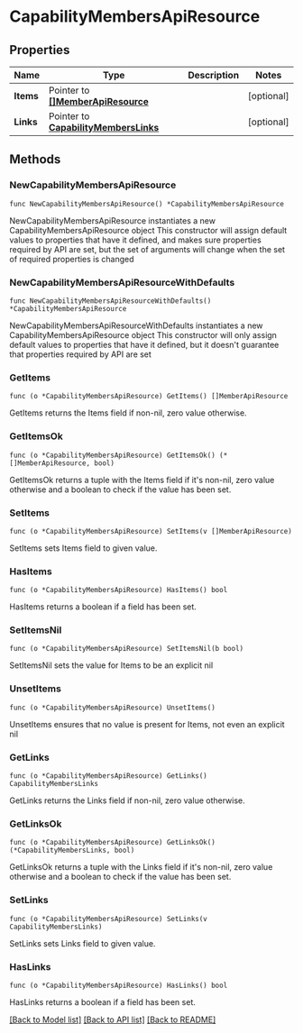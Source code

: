 # CapabilityMembersApiResource

## Properties

Name | Type | Description | Notes
------------ | ------------- | ------------- | -------------
**Items** | Pointer to [**[]MemberApiResource**](MemberApiResource.md) |  | [optional] 
**Links** | Pointer to [**CapabilityMembersLinks**](CapabilityMembersLinks.md) |  | [optional] 

## Methods

### NewCapabilityMembersApiResource

`func NewCapabilityMembersApiResource() *CapabilityMembersApiResource`

NewCapabilityMembersApiResource instantiates a new CapabilityMembersApiResource object
This constructor will assign default values to properties that have it defined,
and makes sure properties required by API are set, but the set of arguments
will change when the set of required properties is changed

### NewCapabilityMembersApiResourceWithDefaults

`func NewCapabilityMembersApiResourceWithDefaults() *CapabilityMembersApiResource`

NewCapabilityMembersApiResourceWithDefaults instantiates a new CapabilityMembersApiResource object
This constructor will only assign default values to properties that have it defined,
but it doesn't guarantee that properties required by API are set

### GetItems

`func (o *CapabilityMembersApiResource) GetItems() []MemberApiResource`

GetItems returns the Items field if non-nil, zero value otherwise.

### GetItemsOk

`func (o *CapabilityMembersApiResource) GetItemsOk() (*[]MemberApiResource, bool)`

GetItemsOk returns a tuple with the Items field if it's non-nil, zero value otherwise
and a boolean to check if the value has been set.

### SetItems

`func (o *CapabilityMembersApiResource) SetItems(v []MemberApiResource)`

SetItems sets Items field to given value.

### HasItems

`func (o *CapabilityMembersApiResource) HasItems() bool`

HasItems returns a boolean if a field has been set.

### SetItemsNil

`func (o *CapabilityMembersApiResource) SetItemsNil(b bool)`

 SetItemsNil sets the value for Items to be an explicit nil

### UnsetItems
`func (o *CapabilityMembersApiResource) UnsetItems()`

UnsetItems ensures that no value is present for Items, not even an explicit nil
### GetLinks

`func (o *CapabilityMembersApiResource) GetLinks() CapabilityMembersLinks`

GetLinks returns the Links field if non-nil, zero value otherwise.

### GetLinksOk

`func (o *CapabilityMembersApiResource) GetLinksOk() (*CapabilityMembersLinks, bool)`

GetLinksOk returns a tuple with the Links field if it's non-nil, zero value otherwise
and a boolean to check if the value has been set.

### SetLinks

`func (o *CapabilityMembersApiResource) SetLinks(v CapabilityMembersLinks)`

SetLinks sets Links field to given value.

### HasLinks

`func (o *CapabilityMembersApiResource) HasLinks() bool`

HasLinks returns a boolean if a field has been set.


[[Back to Model list]](../README.md#documentation-for-models) [[Back to API list]](../README.md#documentation-for-api-endpoints) [[Back to README]](../README.md)


